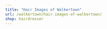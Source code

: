 ```yaml
---
title: "Hair Images of Walkertown"
url: /walkertown/hair-images-of-walkertown/
shop: hairdresser
---
```

